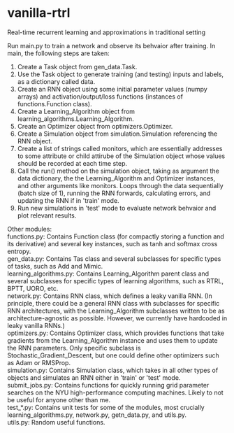# vanilla-rtrl
Real-time recurrent learning and approximations in traditional setting

Run main.py to train a network and observe its behvaior after training. In main, the following steps are taken:

1. Create a Task object from gen_data.Task.
2. Use the Task object to generate training (and testing) inputs and labels, as a dictionary called data.
3. Create an RNN object using some initial parameter values (numpy arrays) and activation/output/loss functions (instances of functions.Function class).
4. Create a Learning_Algorithm object from learning_algorithms.Learning_Algorithm.
5. Create an Optimizer object from optimizers.Optimizer.
6. Create a Simulation object from simulation.Simulation referencing the RNN object.
7. Create a list of strings called monitors, which are essentially addresses to some attribute or child attirube of the Simulation object whose values should be recorded at each time step.
8. Call the run() method on the simulation object, taking as argument the data dictionary, the the Learning_Algorithm and Optimizer instances, and other arguments like monitors. Loops through the data sequentially (batch size of 1), running the RNN forwards, calculating errors, and updating the RNN if in 'train' mode.
9. Run new simulations in 'test' mode to evaluate network behvaior and plot relevant results.

Other modules:  
functions.py: Contains Function class (for compactly storing a function and its derivative) and several key instances, such as tanh and softmax cross entropy.  
gen_data.py: Contains Tas class and several subclasses for specific types of tasks, such as Add and Mimic.  
learning_algorithms.py: Contains Learning_Algorithm parent class and several subclasses for specific types of learning algorithms, such as RTRL, BPTT, UORO, etc.  
network.py: Contains RNN class, which defines a leaky vanilla RNN. (In principle, there could be a general RNN class with subclasses for specific RNN architectures, with the Learning_Algorithm subclasses written to be as architecture-agnostic as possible. However, we currently have hardcoded in leaky vanilla RNNs.)  
optimizers.py: Contains Optimizer class, which provides functions that take gradients from the Learning_Algorithm instance and uses them to update the RNN parameters. Only specific subclass is Stochastic_Gradient_Descent, but one could define other optimizers such as Adam or RMSProp.  
simulation.py: Contains Simulation class, which takes in all other types of objects and simulates an RNN either in 'train' or 'test' mode.  
submit_jobs.py: Contains functions for quickly running grid parameter searches on the NYU high-performance computing machines. Likely to not be useful for anyone other than me.   
test_*.py: Contains unit tests for some of the modules, most crucially learning_algorithms.py, network.py, getn_data.py, and utils.py.  
utils.py: Random useful functions.  

